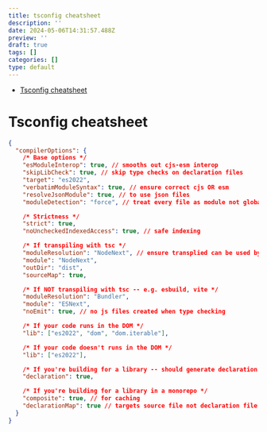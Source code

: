 ```yaml
---
title: tsconfig cheatsheet
description: ''
date: 2024-05-06T14:31:57.488Z
preview: ''
draft: true
tags: []
categories: []
type: default
---
```


<!-- START doctoc generated TOC please keep comment here to allow auto update -->
<!-- DON'T EDIT THIS SECTION, INSTEAD RE-RUN doctoc TO UPDATE -->

- [Tsconfig cheatsheet](#tsconfig-cheatsheet)

<!-- END doctoc generated TOC please keep comment here to allow auto update -->

# Tsconfig cheatsheet

```json
{
  "compilerOptions": {
    /* Base options */
    "esModuleInterop": true, // smooths out cjs-esm interop
    "skipLibCheck": true, // skip type checks on declaration files
    "target": "es2022",
    "verbatimModuleSyntax": true, // ensure correct cjs OR esm
    "resolveJsonModule": true, // to use json files
    "moduleDetection": "force", // treat every file as module not global script

    /* Strictness */
    "strict": true,
    "noUncheckedIndexedAccess": true, // safe indexing

    /* If transpiling with tsc */
    "moduleResolution": "NodeNext", // ensure transplied can be used by node
    "module": "NodeNext",
    "outDir": "dist",
    "sourceMap": true,

    /* If NOT transpiling with tsc -- e.g. esbuild, vite */
    "moduleResolution": "Bundler",
    "module": "ESNext",
    "noEmit": true, // no js files created when type checking

    /* If your code runs in the DOM */
    "lib": ["es2022", "dom", "dom.iterable"],

    /* If your code doesn't runs in the DOM */
    "lib": ["es2022"],

    /* If you're building for a library -- should generate declaration files */
    "declaration": true,

    /* If you're building for a library in a monorepo */
    "composite": true, // for caching
    "declarationMap": true // targets source file not declaration file
  }
}
```
